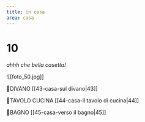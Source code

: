 ```yaml
---
title: in casa
area: casa
---
```

# 10
_ahhh che bella casetta!_

![[foto_50.jpg]]

👣DIVANO  [[43-casa-sul divano|43]]

👀TAVOLO CUCINA [[44-casa-il tavolo di cucina|44]] 

👣BAGNO [[45-casa-verso il bagno|45]]
